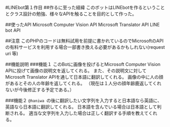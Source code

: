 #LINEbot第１作目
##作るに至った経緯
このボットはLINEbotを作るということとクラス設計の勉強、様々なAPIを触ることを目的として作った。

##使ったAPI
Microsoft Computer Vision API
Microsoft Translator API
LINE bot API

##注意
このPHPのコードは無料試用を前提に書かれているのでMicrosoftのAPIの有料サービスを利用する場合一部書き換える必要があるかもしれない(request uri 等)

##機能説明
###機能１
このBotに画像を投げるとMicrosoft Computer Vision APIに投げて画像の説明文を返してくれる。
また、その説明文に対してMicrosoft Translator APIを通して日本語に翻訳してくれる。
画像の中に人の顔があるとその人の年齢を返してくれる。
（現在は１人分の顔年齢鹿返してくれないが今後修正する予定である。）

###機能２
`@haniwa `の後に翻訳したい文字列を入力すると日本語なら英語に、英語なら日本語に翻訳してくれる。
日本語を含んでいる場合は日本語として判断される。
適当な文字列を入力した場合は正しく翻訳する手順を教えてくれる。
